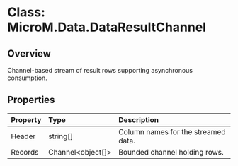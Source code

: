 # Class: MicroM.Data.DataResultChannel

## Overview
Channel-based stream of result rows supporting asynchronous consumption.

## Properties
| Property | Type | Description |
|:--|:--|:--|
| Header | string[] | Column names for the streamed data. |
| Records | Channel<object[]> | Bounded channel holding rows. |

